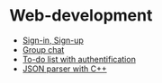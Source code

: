 # Web-development
* [Sign-in, Sign-up](https://github.com/vacu9708/Web-development/tree/main/Sign-in%2C%20Sign-up)
* [Group chat](https://github.com/vacu9708/Web-development/tree/main/Group%20chat)
* [To-do list with authentification](https://github.com/vacu9708/Web-development/tree/main/to_do)
* [JSON parser with C++](https://github.com/vacu9708/Web-development/tree/main/JSON%20parser%20with%20C%2B%2B)
